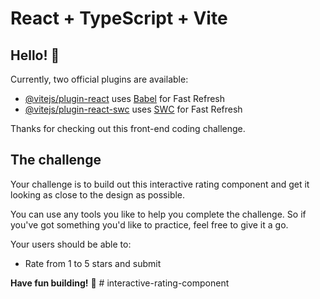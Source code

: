 # React + TypeScript + Vite

## Hello! 👋

Currently, two official plugins are available:

- [@vitejs/plugin-react](https://github.com/vitejs/vite-plugin-react/blob/main/packages/plugin-react/README.md) uses [Babel](https://babeljs.io/) for Fast Refresh
- [@vitejs/plugin-react-swc](https://github.com/vitejs/vite-plugin-react-swc) uses [SWC](https://swc.rs/) for Fast Refresh

Thanks for checking out this front-end coding challenge.

## The challenge

Your challenge is to build out this interactive rating component and get it looking as close to the design as possible.

You can use any tools you like to help you complete the challenge. So if you've got something you'd like to practice, feel free to give it a go.

Your users should be able to: 

- Rate from 1 to 5 stars and submit

**Have fun building!** 🚀
#   i n t e r a c t i v e - r a t i n g - c o m p o n e n t  
 